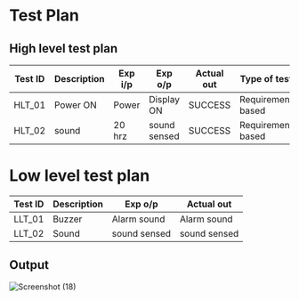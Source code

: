 
# Test Plan
## High level test plan
| Test ID |	Description |	Exp i/p |	Exp o/p |	Actual out |	Type of test |
| ------- | ----------- | ------- | ------- | ----------- | ----------- |
| HLT_01 |	Power ON |	Power	| Display ON |	SUCCESS |	Requirement based |
| HLT_02 |	sound |	20 hrz |	sound sensed |	SUCCESS |	Requirement based |

# Low level test plan
| Test ID |	Description |	Exp o/p |	Actual out |
| ------- | ------------ | ------ | ---------- |
| LLT_01 |	Buzzer |	Alarm sound |	Alarm sound |
| LLT_02 |	Sound |	sound sensed |	sound sensed |

## Output
![Screenshot (18)](https://user-images.githubusercontent.com/94284023/144404069-0c24110c-42c7-411d-814d-b4bd676c45c6.png)
